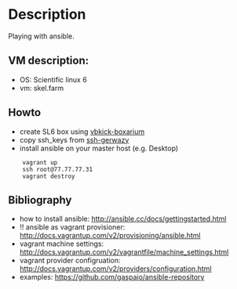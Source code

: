 # Description

Playing with ansible.

## VM description:

 - OS: Scientific linux 6
 - vm: skel.farm

## Howto

 - create SL6 box using [vbkick-boxarium](https://github.com/wilas/vbkick-boxarium)
 - copy ssh_keys from [ssh-gerwazy](https://github.com/wilas/ssh-gerwazy)
 - install ansible on your master host (e.g. Desktop)

```
    vagrant up
    ssh root@77.77.77.31
    vagrant destroy
```

## Bibliography

 - how to install ansible: http://ansible.cc/docs/gettingstarted.html
 - !! ansible as vagrant provisioner: http://docs.vagrantup.com/v2/provisioning/ansible.html
 - vagrant machine settings: http://docs.vagrantup.com/v2/vagrantfile/machine_settings.html
 - vagrant provider configruation: http://docs.vagrantup.com/v2/providers/configuration.html
 - examples: https://github.com/gaspaio/ansible-repository

